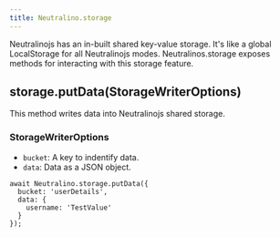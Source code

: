 ```yaml
---
title: Neutralino.storage
---
```


Neutralinojs has an in-built shared key-value storage. It's like a global LocalStorage for all Neutralinojs modes.
Neutralinos.storage exposes methods for interacting with this storage feature.

## storage.putData(StorageWriterOptions)
This method writes data into Neutralinojs shared storage. 

### StorageWriterOptions

- `bucket`: A key to indentify data.
- `data`: Data as a JSON object.

```
await Neutralino.storage.putData({
  bucket: 'userDetails',
  data: {
    username: 'TestValue'
  }
});
```

